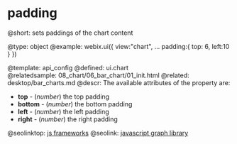 padding
=============


@short:
	sets paddings of the chart content

@type: object
@example:
webix.ui({
    view:"chart",
	...
	padding:{
		top: 6,
		left:10
	}
})


@template:	api_config
@defined:	ui.chart	
@relatedsample:
	08_chart/06_bar_chart/01_init.html
@related: 
	desktop/bar_charts.md
@descr:
The available attributes of the property are:

- **top** - (*number*) the top padding
- **bottom** - (*number*) the bottom padding
- **left** - (*number*) the left padding
- **right** - (*number*) the right padding



@seolinktop: [js frameworks](https://webix.com)
@seolink: [javascript graph library](https://webix.com/widget/charts/)